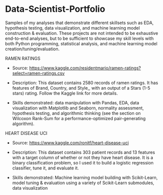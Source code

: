 # Data-Scientist-Portfolio

Samples of my analyses that demonstrate different skillsets such as EDA, hypothesis testing, data visualization, and machine learning model construction & evaluation. These projects are not intended to be exhaustive end-to-end analyses, but to be sufficient to showcase my skill levels with both Python programming, statistical analysis, and machine learning model creation/tuning/evaluation.



RAMEN RATINGS

- Source: https://www.kaggle.com/residentmario/ramen-ratings?select=ramen-ratings.csv
    
- Description: This dataset contains 2580 records of ramen ratings. It has features of Brand, Country, and Style,, with an output of a Stars (1-5 stars) rating. Follow the Kaggle link for more details.

- Skills demonstrated: data manipulation with Pandas, EDA, data visualization with Matplotlib and Seaborn, normality assessment, hypothesis testing, and algorithmic thinking (see the section on Wilcoxon Rank-Sum for a performance-optimized pair-generating algorithm).



HEART DISEASE UCI

- Source: https://www.kaggle.com/ronitf/heart-disease-uci

- Description: This dataset contains 303 patient records and 13 features with a target column of whether or not they have heart disease. It is a binary classification problem, so I used it to build a logistic regression classifier, tune it, and evaluate it.

- Skills demonstrated: Machine learning model building with Scikit-Learn, model tuning & evaluation using a variety of Scikit-Learn submodules, data visualization
